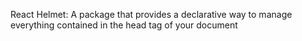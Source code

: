  React Helmet: A package that provides a declarative way to manage everything contained in the head tag of your document